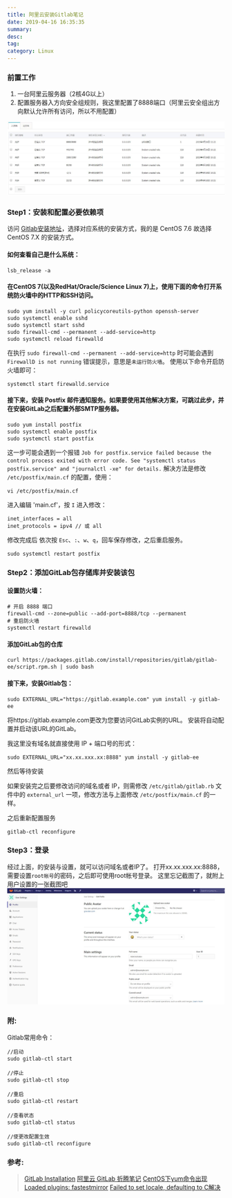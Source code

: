 ```yaml
---
title: 阿里云安装Gitlab笔记
date: 2019-04-16 16:35:35
summary: 
desc: 
tag: 
category: Linux
---
```

### 前置工作
1. 一台阿里云服务器（2核4G以上）
2. 配置服务器入方向安全组规则，我这里配置了8888端口（阿里云安全组出方向默认允许所有访问，所以不用配置）

![配置入方向安全组](https://raw.githubusercontent.com/hbxywdk/hexo-blog/master/assets/2019-04/safe-group.jpg)


### Step1：安装和配置必要依赖项
访问 [Gitlab安装地址](https://about.gitlab.com/install/)，选择对应系统的安装方式，我的是 CentOS 7.6 故选择 CentOS 7.X 的安装方式。 

#### 如何查看自己是什么系统：
```
lsb_release -a
```
#### 在CentOS 7(以及RedHat/Oracle/Science Linux 7)上，使用下面的命令打开系统防火墙中的HTTP和SSH访问。
```
sudo yum install -y curl policycoreutils-python openssh-server
sudo systemctl enable sshd
sudo systemctl start sshd
sudo firewall-cmd --permanent --add-service=http
sudo systemctl reload firewalld
```
在执行 `sudo firewall-cmd --permanent --add-service=http` 时可能会遇到 `FirewallD is not running` 错误提示，意思是`未运行防火墙`。 
使用以下命令开启防火墙即可：
```
systemctl start firewalld.service
```
#### 接下来，安装 Postfix 邮件通知服务。如果要使用其他解决方案，可跳过此步，并在安装GitLab之后配置外部SMTP服务器。
```
sudo yum install postfix
sudo systemctl enable postfix
sudo systemctl start postfix
```
这一步可能会遇到一个报错 `Job for postfix.service failed because the control process exited with error code. See "systemctl status postfix.service" and "journalctl -xe" for details.` 
解决方法是修改 `/etc/postfix/main.cf` 的配置，使用：
```
vi /etc/postfix/main.cf
```
进入编辑 'main.cf'，按 `I` 进入修改：
```
inet_interfaces = all
inet_protocols = ipv4 // 或 all
```
修改完成后 依次按 `Esc`、`:`、`w`、`q`，回车保存修改，之后重启服务。
```
sudo systemctl restart postfix
```

### Step2：添加GitLab包存储库并安装该包

#### 设置防火墙：
```
# 开启 8888 端口
firewall-cmd --zone=public --add-port=8888/tcp --permanent
# 重启防火墙
systemctl restart firewalld
```

#### 添加GitLab包的仓库
```
curl https://packages.gitlab.com/install/repositories/gitlab/gitlab-ee/script.rpm.sh | sudo bash
```

#### 接下来，安装Gitlab包：
```
sudo EXTERNAL_URL="https://gitlab.example.com" yum install -y gitlab-ee
```
将https://gitlab.example.com更改为您要访问GitLab实例的URL。 安装将自动配置并启动该URL的GitLab。 

我这里没有域名就直接使用 IP + 端口号的形式：
```
sudo EXTERNAL_URL="xx.xx.xxx.xx:8888" yum install -y gitlab-ee
```
然后等待安装 

如果安装完之后要修改访问的域名或者 IP，则需修改 `/etc/gitlab/gitlab.rb` 文件中的 `external_url` 一项，修改方法与上面修改 `/etc/postfix/main.cf` 的一样。

之后重新配置服务
```
gitlab-ctl reconfigure
```

### Step3：登录
经过上面，的安装与设置，就可以访问域名或者IP了。
打开xx.xx.xxx.xx:8888，需要设置`root帐号`的密码，之后即可使用root帐号登录。
这里忘记截图了，就附上用户设置的一张截图吧
![设置](https://raw.githubusercontent.com/hbxywdk/hexo-blog/master/assets/2019-04/gitlab-user-setting.jpg)
### 附:
Gitlab常用命令：
```
//启动
sudo gitlab-ctl start

//停止
sudo gitlab-ctl stop

//重启
sudo gitlab-ctl restart

//查看状态
sudo gitlab-ctl status

//使更改配置生效
sudo gitlab-ctl reconfigure

```

### 参考:
> [GitLab Installation](https://about.gitlab.com/install)
> [阿里云 GitLab 折腾笔记](https://blog.hhking.cn/2018/11/24/aliyun-gitlab-install/)
> [CentOS下yum命令出现Loaded plugins: fastestmirror](https://blog.csdn.net/tiweeny/article/details/73333806)
> [Failed to set locale, defaulting to C解决](https://zocodev.com/aliyun-ecs-errors-resolve.html)